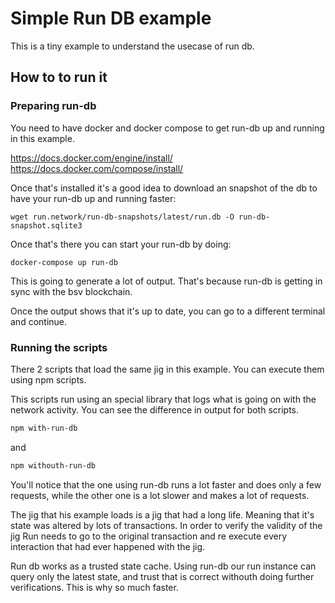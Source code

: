 # Simple Run DB example

This is a tiny example to understand the usecase of run db.

## How to to run it

### Preparing run-db

You need to have docker and docker compose to get run-db up and running
in this example.

https://docs.docker.com/engine/install/
https://docs.docker.com/compose/install/

Once that's installed it's a good idea to download an snapshot
of the db to have your run-db up and running faster:

```
wget run.network/run-db-snapshots/latest/run.db -O run-db-snapshot.sqlite3
```

Once that's  there you can start your run-db by doing:

`docker-compose up run-db`


This is going to generate a lot of output. That's because run-db is
getting in sync with the bsv blockchain.

Once the output shows that it's up to date, you can go
to a different terminal and continue.

### Running the scripts

There 2 scripts that load the same jig in this example. You can execute
them using npm scripts.

This scripts run using an special library that logs what is going
on with the network activity. You can see the difference in output for
both scripts.

``` bash
npm with-run-db
```

and

``` bash
npm withouth-run-db
```

You'll notice that the one using run-db runs a lot faster and does
only a few requests, while the other one is a lot slower and
makes a lot of requests.

The jig that his example loads is a jig that had a long life. Meaning
that it's state was altered by lots of transactions. In order to
verify the validity of the jig Run needs to go to the original transaction
and re execute every interaction that had ever happened with the jig.

Run db works as a trusted state cache. Using run-db our run instance can
query only the latest state, and trust that is correct withouth doing
further verifications. This is why so much faster.